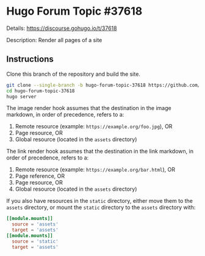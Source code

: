 # Hugo Forum Topic #37618

Details: <https://discourse.gohugo.io/t/37618>

Description: Render all pages of a site

## Instructions

Clone this branch of the repository and build the site.

```bash
git clone --single-branch -b hugo-forum-topic-37618 https://github.com/jmooring/hugo-testing hugo-forum-topic-37618
cd hugo-forum-topic-37618
hugo server
```

The image render hook assumes that the destination in the image markdown, in order of precedence, refers to a:

1. Remote resource (example: `https://example.org/foo.jpg`), OR
2. Page resource, OR
3. Global resource (located in the `assets` directory)

The link render hook assumes that the destination in the link markdown, in order of precedence, refers to a:

1. Remote resource (example: `https://example.org/bar.html`), OR 
2. Page reference, OR
3. Page resource, OR
4. Global resource (located in the `assets` directory)

If you also have resources in the `static` directory, either move them to the `assets` directory, or mount the `static` directory to the `assets` directory with:

```toml
[[module.mounts]]
  source = 'assets'
  target = 'assets'
[[module.mounts]]
  source = 'static'
  target = 'assets'
```
